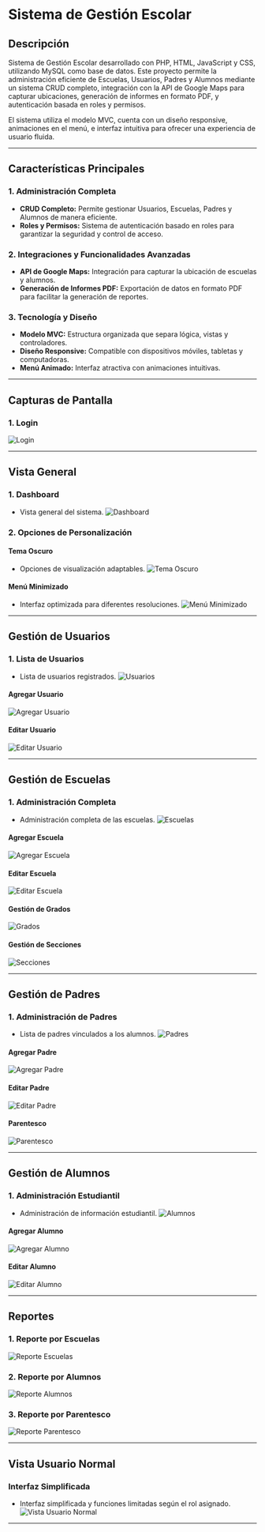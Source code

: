 # Sistema de Gestión Escolar

## Descripción
Sistema de Gestión Escolar desarrollado con PHP, HTML, JavaScript y CSS, utilizando MySQL como base de datos. Este proyecto permite la administración eficiente de Escuelas, Usuarios, Padres y Alumnos mediante un sistema CRUD completo, integración con la API de Google Maps para capturar ubicaciones, generación de informes en formato PDF, y autenticación basada en roles y permisos.

El sistema utiliza el modelo MVC, cuenta con un diseño responsive, animaciones en el menú, e interfaz intuitiva para ofrecer una experiencia de usuario fluida.

---

## Características Principales

### 1. Administración Completa
- **CRUD Completo:** Permite gestionar Usuarios, Escuelas, Padres y Alumnos de manera eficiente.
- **Roles y Permisos:** Sistema de autenticación basado en roles para garantizar la seguridad y control de acceso.

### 2. Integraciones y Funcionalidades Avanzadas
- **API de Google Maps:** Integración para capturar la ubicación de escuelas y alumnos.
- **Generación de Informes PDF:** Exportación de datos en formato PDF para facilitar la generación de reportes.

### 3. Tecnología y Diseño
- **Modelo MVC:** Estructura organizada que separa lógica, vistas y controladores.
- **Diseño Responsive:** Compatible con dispositivos móviles, tabletas y computadoras.
- **Menú Animado:** Interfaz atractiva con animaciones intuitivas.

---

## Capturas de Pantalla

### 1. Login
![Login](https://github.com/user-attachments/assets/4b458280-9de2-493f-99e1-55c5ce9d5535)

---

## Vista General

### 1. Dashboard
- Vista general del sistema.
![Dashboard](https://github.com/user-attachments/assets/97636dac-dd03-4fd4-912d-d3dba5344a9f)

### 2. Opciones de Personalización
#### Tema Oscuro
- Opciones de visualización adaptables.
![Tema Oscuro](https://github.com/user-attachments/assets/b78e4efa-e179-486a-82f3-909b2de198c3)

#### Menú Minimizado
- Interfaz optimizada para diferentes resoluciones.
![Menú Minimizado](https://github.com/user-attachments/assets/cde70196-229c-4ec7-ae2a-0adb79b9e3df)

---

## Gestión de Usuarios

### 1. Lista de Usuarios
- Lista de usuarios registrados.
![Usuarios](https://github.com/user-attachments/assets/867c5ac3-19c6-41b3-96a8-0983e4c1c615)

#### Agregar Usuario
![Agregar Usuario](https://github.com/user-attachments/assets/45556b4d-9446-4c8b-8d8d-50349cae72dc)

#### Editar Usuario
![Editar Usuario](https://github.com/user-attachments/assets/dcaf2d9b-09ba-435e-8a8b-0b0def2ecb28)

---

## Gestión de Escuelas

### 1. Administración Completa
- Administración completa de las escuelas.
![Escuelas](https://github.com/user-attachments/assets/9030e9d4-ceec-40af-8ba6-1f1dcbae2263)

#### Agregar Escuela
![Agregar Escuela](https://github.com/user-attachments/assets/b78b0a11-1760-422f-8374-37e11b8259e8)

#### Editar Escuela
![Editar Escuela](https://github.com/user-attachments/assets/2132899b-09c5-43e1-8086-4b7a65da5f09)

#### Gestión de Grados
![Grados](https://github.com/user-attachments/assets/a0d0948c-753b-4875-bdb5-b2962730fd0e)

#### Gestión de Secciones
![Secciones](https://github.com/user-attachments/assets/a447cef9-5188-46ab-88ff-c9a56fdd53fd)

---

## Gestión de Padres

### 1. Administración de Padres
- Lista de padres vinculados a los alumnos.
![Padres](https://github.com/user-attachments/assets/6923dee9-258c-4fd4-bcc7-b74d0d2ef5b7)

#### Agregar Padre
![Agregar Padre](https://github.com/user-attachments/assets/3a2e52f6-e3ca-4a9f-b227-4a265ad5e01b)

#### Editar Padre
![Editar Padre](https://github.com/user-attachments/assets/3d10ecd0-6efd-4c26-8250-8054122b1ab3)

#### Parentesco
![Parentesco](https://github.com/user-attachments/assets/be7038ab-b944-4329-9340-3b4b5016401c)

---

## Gestión de Alumnos

### 1. Administración Estudiantil
- Administración de información estudiantil.
![Alumnos](https://github.com/user-attachments/assets/5164edc5-5b02-4631-a812-cdfd589c5ec0)

#### Agregar Alumno
![Agregar Alumno](https://github.com/user-attachments/assets/72821db2-50a2-4111-9319-371d4e4f8f9c)

#### Editar Alumno
![Editar Alumno](https://github.com/user-attachments/assets/e1b92a0a-89aa-45ac-adcf-592ce4b45f37)

---

## Reportes

### 1. Reporte por Escuelas
![Reporte Escuelas](https://github.com/user-attachments/assets/affd1b27-748d-484b-a9db-1bff1feee0e3)

### 2. Reporte por Alumnos
![Reporte Alumnos](https://github.com/user-attachments/assets/78a95a73-f2d8-4b4e-a000-aa15e62ac33c)

### 3. Reporte por Parentesco
![Reporte Parentesco](https://github.com/user-attachments/assets/0758eff0-b25a-46a3-9705-e35ba8e641e9)

---

## Vista Usuario Normal

### Interfaz Simplificada
- Interfaz simplificada y funciones limitadas según el rol asignado.
![Vista Usuario Normal](https://github.com/user-attachments/assets/0da04da5-c218-4c9e-8df0-5e08ddcb709b)

---


